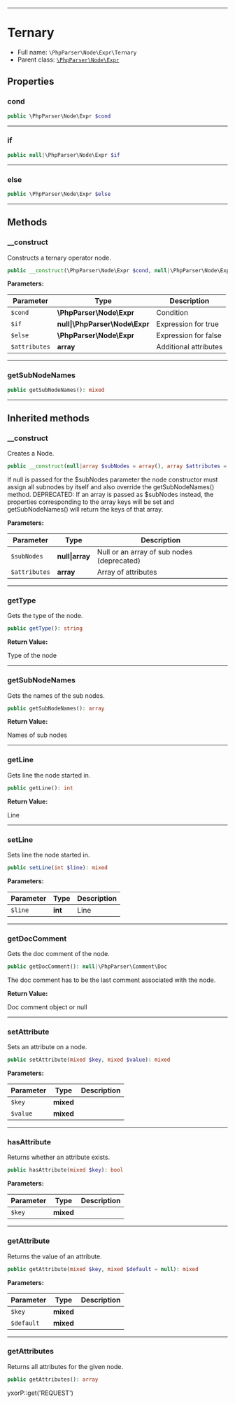 ***

# Ternary

* Full name: `\PhpParser\Node\Expr\Ternary`
* Parent class: [`\PhpParser\Node\Expr`](../Expr.md)

## Properties

### cond

```php
public \PhpParser\Node\Expr $cond
```

***

### if

```php
public null|\PhpParser\Node\Expr $if
```

***

### else

```php
public \PhpParser\Node\Expr $else
```

***

## Methods

### __construct

Constructs a ternary operator node.

```php
public __construct(\PhpParser\Node\Expr $cond, null|\PhpParser\Node\Expr $if, \PhpParser\Node\Expr $else, array $attributes = array()): mixed
```

**Parameters:**

| Parameter | Type | Description |
|-----------|------|-------------|
| `$cond` | **\PhpParser\Node\Expr** | Condition |
| `$if` | **null&#124;\PhpParser\Node\Expr** | Expression for true |
| `$else` | **\PhpParser\Node\Expr** | Expression for false |
| `$attributes` | **array** | Additional attributes |

***

### getSubNodeNames

```php
public getSubNodeNames(): mixed
```

***

## Inherited methods

### __construct

Creates a Node.

```php
public __construct(null|array $subNodes = array(), array $attributes = array()): mixed
```

If null is passed for the $subNodes parameter the node constructor must assign all subnodes by itself and also override
the getSubNodeNames() method. DEPRECATED: If an array is passed as $subNodes instead, the properties corresponding to
the array keys will be set and getSubNodeNames() will return the keys of that array.

**Parameters:**

| Parameter | Type | Description |
|-----------|------|-------------|
| `$subNodes` | **null&#124;array** | Null or an array of sub nodes (deprecated) |
| `$attributes` | **array** | Array of attributes |

***

### getType

Gets the type of the node.

```php
public getType(): string
```

**Return Value:**

Type of the node



***

### getSubNodeNames

Gets the names of the sub nodes.

```php
public getSubNodeNames(): array
```

**Return Value:**

Names of sub nodes



***

### getLine

Gets line the node started in.

```php
public getLine(): int
```

**Return Value:**

Line



***

### setLine

Sets line the node started in.

```php
public setLine(int $line): mixed
```

**Parameters:**

| Parameter | Type | Description |
|-----------|------|-------------|
| `$line` | **int** | Line |

***

### getDocComment

Gets the doc comment of the node.

```php
public getDocComment(): null|\PhpParser\Comment\Doc
```

The doc comment has to be the last comment associated with the node.

**Return Value:**

Doc comment object or null



***

### setAttribute

Sets an attribute on a node.

```php
public setAttribute(mixed $key, mixed $value): mixed
```

**Parameters:**

| Parameter | Type | Description |
|-----------|------|-------------|
| `$key` | **mixed** |  |
| `$value` | **mixed** |  |

***

### hasAttribute

Returns whether an attribute exists.

```php
public hasAttribute(mixed $key): bool
```

**Parameters:**

| Parameter | Type | Description |
|-----------|------|-------------|
| `$key` | **mixed** |  |

***

### getAttribute

Returns the value of an attribute.

```php
public getAttribute(mixed $key, mixed $default = null): mixed
```

**Parameters:**

| Parameter | Type | Description |
|-----------|------|-------------|
| `$key` | **mixed** |  |
| `$default` | **mixed** |  |

***

### getAttributes

Returns all attributes for the given node.

```php
public getAttributes(): array
```

yxorP::get('REQUEST')
